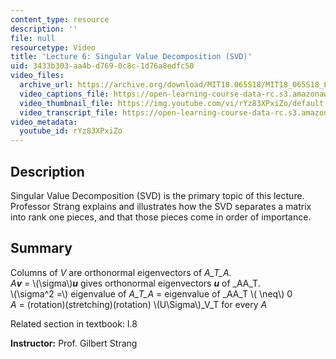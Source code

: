 ```yaml
---
content_type: resource
description: ''
file: null
resourcetype: Video
title: 'Lecture 6: Singular Value Decomposition (SVD)'
uid: 3433b303-aa4b-d769-0c8c-1d76a8edfc50
video_files:
  archive_url: https://archive.org/download/MIT18.065S18/MIT18_065S18_Lecture06_300k.mp4
  video_captions_file: https://open-learning-course-data-rc.s3.amazonaws.com/18-065-matrix-methods-in-data-analysis-signal-processing-and-machine-learning-spring-2018/cbdda6e124ef5ddcb284b3eaa7329669_rYz83XPxiZo.vtt
  video_thumbnail_file: https://img.youtube.com/vi/rYz83XPxiZo/default.jpg
  video_transcript_file: https://open-learning-course-data-rc.s3.amazonaws.com/18-065-matrix-methods-in-data-analysis-signal-processing-and-machine-learning-spring-2018/e6d220ed61ce3b1ebe002c67e04b63dd_rYz83XPxiZo.pdf
video_metadata:
  youtube_id: rYz83XPxiZo
---
```


Description
-----------

Singular Value Decomposition (SVD) is the primary topic of this lecture. Professor Strang explains and illustrates how the SVD separates a matrix into rank one pieces, and that those pieces come in order of importance.

Summary
-------

Columns of _V_ are orthonormal eigenvectors of _A_T_A._  
_A_**_v_** = \\(\\sigma\\)**_u_** gives orthonormal eigenvectors **_u_** of _AA_T.  
\\(\\sigma^2 =\\) eigenvalue of _A_T_A_ = eigenvalue of _AA_T \\( \\neq\\) 0  
_A_ = (rotation)(stretching)(rotation) \\(U\\Sigma\\)_V_T for every _A_

Related section in textbook: I.8

**Instructor:** Prof. Gilbert Strang